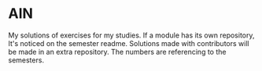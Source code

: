 # AIN
My solutions of exercises for my studies.
If a module has its own repository, It's noticed on the semester readme.
Solutions made with contributors will be made in an extra repository.
The numbers are referencing to the semesters.
